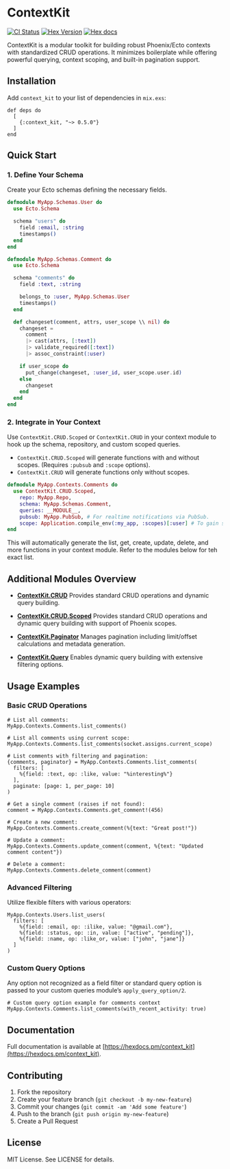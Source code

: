 # ContextKit

[![CI Status](https://github.com/egze/context_kit/actions/workflows/elixir.yml/badge.svg)](https://github.com/egze/context_kit/actions/workflows/elixir.yml)
[![Hex Version](https://img.shields.io/hexpm/v/context_kit.svg)](https://hex.pm/packages/context_kit)
[![Hex docs](http://img.shields.io/badge/hex.pm-docs-green.svg?style=flat)](https://hexdocs.pm/context_kit)

ContextKit is a modular toolkit for building robust Phoenix/Ecto contexts with standardized CRUD operations. It minimizes boilerplate while offering powerful querying, context scoping, and built-in pagination support.

## Installation

Add `context_kit` to your list of dependencies in `mix.exs`:

    def deps do
      [
        {:context_kit, "~> 0.5.0"}
      ]
    end

## Quick Start

### 1. Define Your Schema

Create your Ecto schemas defining the necessary fields.

```elixir
defmodule MyApp.Schemas.User do
  use Ecto.Schema

  schema "users" do
    field :email, :string
    timestamps()
  end
end

defmodule MyApp.Schemas.Comment do
  use Ecto.Schema

  schema "comments" do
    field :text, :string

    belongs_to :user, MyApp.Schemas.User
    timestamps()
  end

  def changeset(comment, attrs, user_scope \\ nil) do
    changeset =
      comment
      |> cast(attrs, [:text])
      |> validate_required([:text])
      |> assoc_constraint(:user)

    if user_scope do
      put_change(changeset, :user_id, user_scope.user.id)
    else
      changeset
    end
  end
end
```

### 2. Integrate in Your Context

Use `ContextKit.CRUD.Scoped` or `ContextKit.CRUD` in your context module to hook up the schema, repository, and custom scoped queries.

- `ContextKit.CRUD.Scoped` will generate functions with and without scopes. (Requires `:pubsub` and `:scope` options).
- `ContextKit.CRUD` will generate functions only without scopes.

```elixir
defmodule MyApp.Contexts.Comments do
  use ContextKit.CRUD.Scoped,
    repo: MyApp.Repo,
    schema: MyApp.Schemas.Comment,
    queries: __MODULE__,
    pubsub: MyApp.PubSub, # For realtime notifications via PubSub.
    scope: Application.compile_env(:my_app, :scopes)[:user] # To gain support for Phoenix 1.8 scopes.
end
```

This will automatically generate the list, get, create, update, delete, and more functions in your context module. Refer to the modules below for teh exact list.

## Additional Modules Overview

- **[ContextKit.CRUD](lib/context_kit/crud.ex)**
  Provides standard CRUD operations and dynamic query building.

- **[ContextKit.CRUD.Scoped](lib/context_kit/crud/scoped.ex)**
  Provides standard CRUD operations and dynamic query building with support of Phoenix scopes.

- **[ContextKit.Paginator](lib/context_kit/paginator.ex)**
  Manages pagination including limit/offset calculations and metadata generation.

- **[ContextKit.Query](lib/context_kit/query.ex)**
  Enables dynamic query building with extensive filtering options.

## Usage Examples

### Basic CRUD Operations

    # List all comments:
    MyApp.Contexts.Comments.list_comments()

    # List all comments using current scope:
    MyApp.Contexts.Comments.list_comments(socket.assigns.current_scope)

    # List comments with filtering and pagination:
    {comments, paginator} = MyApp.Contexts.Comments.list_comments(
      filters: [
        %{field: :text, op: :like, value: "%interesting%"}
      ],
      paginate: [page: 1, per_page: 10]
    )

    # Get a single comment (raises if not found):
    comment = MyApp.Contexts.Comments.get_comment!(456)

    # Create a new comment:
    MyApp.Contexts.Comments.create_comment(%{text: "Great post!"})

    # Update a comment:
    MyApp.Contexts.Comments.update_comment(comment, %{text: "Updated comment content"})

    # Delete a comment:
    MyApp.Contexts.Comments.delete_comment(comment)

### Advanced Filtering

Utilize flexible filters with various operators:

    MyApp.Contexts.Users.list_users(
      filters: [
        %{field: :email, op: :ilike, value: "@gmail.com"},
        %{field: :status, op: :in, value: ["active", "pending"]},
        %{field: :name, op: :like_or, value: ["john", "jane"]}
      ]
    )

### Custom Query Options

Any option not recognized as a field filter or standard query option is passed to your custom queries module’s `apply_query_option/2`.

    # Custom query option example for comments context
    MyApp.Contexts.Comments.list_comments(with_recent_activity: true)

## Documentation

Full documentation is available at [https://hexdocs.pm/context_kit](https://hexdocs.pm/context_kit).

## Contributing

1. Fork the repository
2. Create your feature branch (`git checkout -b my-new-feature`)
3. Commit your changes (`git commit -am 'Add some feature'`)
4. Push to the branch (`git push origin my-new-feature`)
5. Create a Pull Request

## License

MIT License. See LICENSE for details.
